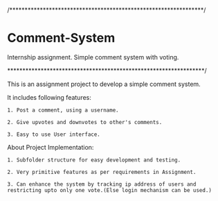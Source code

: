 /****************************************************************/
# Comment-System
Internship assignment. Simple comment system with voting.

*****************************************************************/

This is an assignment project to develop a simple comment system.

It includes following features:

    1. Post a comment, using a username.
    
    2. Give upvotes and downvotes to other's comments.
    
    3. Easy to use User interface.

About Project Implementation:

    1. Subfolder structure for easy development and testing.
    
    2. Very primitive features as per requirements in Assignment.
    
    3. Can enhance the system by tracking ip address of users and restricting upto only one vote.(Else login mechanism can be used.)
 
